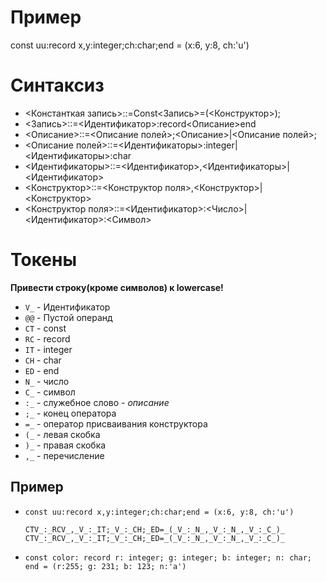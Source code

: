 # Пример
  const uu:record x,y:integer;ch:char;end = (x:6, y:8, ch:'u')

# Синтаксиз
  * <Константкая запись>::=Const<Запись>=(<Конструктор>);
  * <Запись>::=<Идентификатор>:record<Описание>end
  * <Описание>::=<Описание полей>;<Описание>|<Описание полей>;
  * <Описание полей>::=<Идентификаторы>:integer|<Идентификаторы>:char
  * <Идентификаторы>::=<Идентификатор>,<Идентификаторы>|<Идентификатор>
  * <Конструктор>::=<Конструктор поля>,<Конструктор>|<Конструктор>
  * <Конструктор поля>::=<Идентификатор>:<Число>|<Идентификатор>:<Символ>

# Токены
  **Привести строку(кроме символов) к lowercase!**

  * `V_` - Идентификатор
  * `@@` - Пустой операнд
  * `CT` - const
  * `RC` - record
  * `IT` - integer
  * `CH` - char
  * `ED` - end
  * `N_` - число
  * `С_` - символ
  * `:_` - служебное слово - *описание*
  * `;_` - конец оператора
  * `=_` - оператор присваивания конструктора
  * `(_` - левая скобка
  * `)_` - правая скобка
  * `,_` - перечисление

  ## Пример
  * `const uu:record x,y:integer;ch:char;end = (x:6, y:8, ch:'u')`

    `CTV_:_RCV_,_V_:_IT;_V_:_CH;_ED=_(_V_:_N_,_V_:_N_,_V_:_C_)_`
    `CTV_:_RCV_,_V_:_IT;_V_:_CH;_ED=_(_V_:_N_,_V_:_N_,_V_:_C_)_`


  * `const color: record r: integer; g: integer; b: integer; n: char; end = (r:255; g: 231; b: 123; n:'a')`
